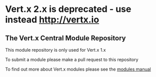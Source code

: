 # Vert.x 2.x is **deprecated** - use instead http://vertx.io

## The Vert.x Central Module Repository

This module repository is only used for Vert.x 1.x

To submit a module please make a pull request to this repository

To find out more about Vert.x modules please see the [modules manual](http://vertx.io/mods_manual.html)


